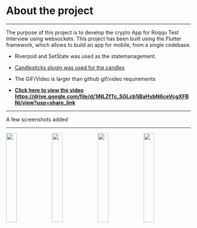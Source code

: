 # About the project
<hr></hr>

The purpose of this project is to develop the crypto App for Roqqu Test Interview using websockets. This project has been built using the Flutter framework, which allows to build an app for mobile, from a single codebase.

- Riverpod and SetState was used as the statemanagement.
- [Candlesticks plugin was used for the candles](https://pub.dev/packages/candlesticks)

- The GiF/Video is larger than github gif/video requirements
- [<b>Click here to view the video</b>](https://drive.google.com/file/d/1jNLZfTc_SGLcb1jBaHvbN6ceVcgXFBNi/view?usp=share_link)  [<b>https://drive.google.com/file/d/1jNLZfTc_SGLcb1jBaHvbN6ceVcgXFBNi/view?usp=share_link</b>](https://drive.google.com/file/d/1jNLZfTc_SGLcb1jBaHvbN6ceVcgXFBNi/view?usp=share_link) 


<hr></hr>


A few screenshots added
<hr></hr>

<img src="https://github.com/clembabs/roqqu-binance/assets/49677898/4ffecea6-b40c-40ad-89e8-ed7d2541ad82" width="24%" height="25%"/>

<img src="https://github.com/clembabs/roqqu-binance/assets/49677898/cc2124e1-29b6-4689-999e-22dae60bc43d" width="24%" height="25%"/>

<img src="https://github.com/clembabs/roqqu-binance/assets/49677898/7dc455b2-e993-413e-894a-7ee8ea007b43" width="24%" height="25%"/>

<img src="https://github.com/clembabs/roqqu-binance/assets/49677898/aace55d8-969f-46e0-8333-646f824fd8f4" width="24%" height="25%"/>

<!-- ![Simulator Screen Shot - iPhone 14 Pro Max - 2023-06-08 at 11 59 36](https://github.com/clembabs/roqqu-binance/assets/49677898/4ffecea6-b40c-40ad-89e8-ed7d2541ad82)

![Simulator Screen Shot - iPhone 14 Pro Max - 2023-06-08 at 11 58 43](https://github.com/clembabs/roqqu-binance/assets/49677898/cc2124e1-29b6-4689-999e-22dae60bc43d)

![Simulator Screen Shot - iPhone 14 Pro Max - 2023-06-08 at 11 59 10](https://github.com/clembabs/roqqu-binance/assets/49677898/7dc455b2-e993-413e-894a-7ee8ea007b43)

![Simulator Screen Shot - iPhone 14 Pro Max - 2023-06-08 at 12 00 41](https://github.com/clembabs/roqqu-binance/assets/49677898/aace55d8-969f-46e0-8333-646f824fd8f4) -->



<!-- ## Getting Started

This project is a starting point for a Flutter application.

A few resources to get you started if this is your first Flutter project:

- [Lab: Write your first Flutter app](https://docs.flutter.dev/get-started/codelab)
- [Cookbook: Useful Flutter samples](https://docs.flutter.dev/cookbook)

For help getting started with Flutter development, view the
[online documentation](https://docs.flutter.dev/), which offers tutorials,
samples, guidance on mobile development, and a full API reference. -->
